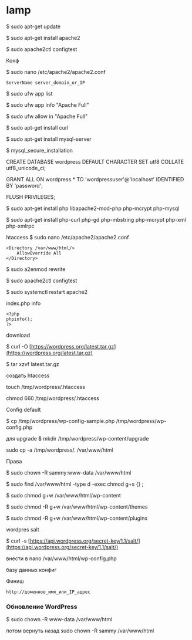# lamp



$ sudo apt-get update

$ sudo apt-get install apache2

$ sudo apache2ctl configtest

Конф

$ sudo nano /etc/apache2/apache2.conf



```text
ServerName server_domain_or_IP
```

$ sudo ufw app list

$ sudo ufw app info "Apache Full"

$ sudo ufw allow in "Apache Full"

$ sudo apt-get install curl

$ sudo apt-get install mysql-server

$ mysql\_secure\_installation

CREATE DATABASE wordpress DEFAULT CHARACTER SET utf8 COLLATE utf8\_unicode\_ci;

GRANT ALL ON wordpress.\* TO 'wordpressuser'@'localhost' IDENTIFIED BY 'password';

FLUSH PRIVILEGES;

$ sudo apt-get install php libapache2-mod-php php-mcrypt php-mysql

$ sudo apt-get install php-curl php-gd php-mbstring php-mcrypt php-xml php-xmlrpc

htaccess  $ sudo nano /etc/apache2/apache2.conf



```text
<Directory /var/www/html/>
    AllowOverride All
</Directory>
```

$ sudo a2enmod rewrite

$ sudo apache2ctl configtest

$ sudo systemctl restart apache2

index.php  info



```text
<?php
phpinfo();
?>
```

download

$ curl -O [https://wordpress.org/latest.tar.gz](https://wordpress.org/latest.tar.gz)

$ tar xzvf latest.tar.gz

создать htaccess

touch /tmp/wordpress/.htaccess

chmod 660 /tmp/wordpress/.htaccess

Config default

$ cp /tmp/wordpress/wp-config-sample.php /tmp/wordpress/wp-config.php

для upgrade  $ mkdir /tmp/wordpress/wp-content/upgrade

sudo cp -a /tmp/wordpress/. /var/www/html

Права

$ sudo chown -R sammy:www-data /var/www/html

$ sudo find /var/www/html -type d -exec chmod g+s {} \;

$ sudo chmod g+w /var/www/html/wp-content

$ sudo chmod -R g+w /var/www/html/wp-content/themes

$ sudo chmod -R g+w /var/www/html/wp-content/plugins

wordpres salt

$ curl -s [https://api.wordpress.org/secret-key/1.1/salt/](https://api.wordpress.org/secret-key/1.1/salt/)

внести в nano /var/www/html/wp-config.php

базу данных конфиг

Финиш



```text
http://доменное_имя_или_IP_адрес
```

### Обновление WordPress <a id="&#x41E;&#x431;&#x43D;&#x43E;&#x432;&#x43B;&#x435;&#x43D;&#x438;&#x435;-wordpress"></a>

$ sudo chown -R www-data /var/www/html

потом вернуть назад  sudo chown -R sammy /var/www/html



